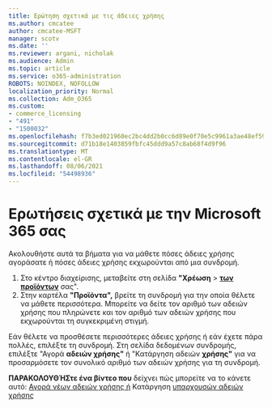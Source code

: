 ```yaml
---
title: Ερώτηση σχετικά με τις άδειες χρήσης
ms.author: cmcatee
author: cmcatee-MSFT
manager: scotv
ms.date: ''
ms.reviewer: argani, nicholak
ms.audience: Admin
ms.topic: article
ms.service: o365-administration
ROBOTS: NOINDEX, NOFOLLOW
localization_priority: Normal
ms.collection: Adm_O365
ms.custom:
- commerce_licensing
- "491"
- "1500032"
ms.openlocfilehash: f7b3ed021960ec2bc4dd2b0cc6d89e0f70e5c9961a3ae48ef59a3f43994d8d04
ms.sourcegitcommit: d71b18e1403859fbfc45ddd9a57c8ab68f4d9f96
ms.translationtype: MT
ms.contentlocale: el-GR
ms.lasthandoff: 08/06/2021
ms.locfileid: "54498936"
---
```

# <a name="questions-about-your-microsoft-365-license"></a>Ερωτήσεις σχετικά με την Microsoft 365 σας

Ακολουθήστε αυτά τα βήματα για να μάθετε πόσες άδειες χρήσης αγοράσατε ή πόσες άδειες χρήσης εκχωρούνται από μια συνδρομή.
  
1. Στο κέντρο διαχείρισης, μεταβείτε στη σελίδα **"Χρέωση** \> **[των προϊόντων](https://go.microsoft.com/fwlink/p/?linkid=842054)** σας".
2. Στην καρτέλα **"Προϊόντα",** βρείτε τη συνδρομή για την οποία θέλετε να μάθετε περισσότερα. Μπορείτε να δείτε τον αριθμό των αδειών χρήσης που πληρώνετε και τον αριθμό των αδειών χρήσης που εκχωρούνται τη συγκεκριμένη στιγμή.

Εάν θέλετε να προσθέσετε περισσότερες άδειες χρήσης ή εάν έχετε πάρα πολλές, επιλέξτε τη συνδρομή. Στη σελίδα δεδομένων συνδρομής, επιλέξτε "Αγορά **αδειών χρήσης"** ή "Κατάργηση αδειών **χρήσης"** για να προσαρμόσετε τον συνολικό αριθμό των αδειών χρήσης για τη συνδρομή.

**ΠΑΡΑΚΟΛΟΥΘΉΣτε ένα βίντεο που** δείχνει πώς μπορείτε να το κάνετε αυτό: [Αγορά νέων αδειών χρήσης ή](https://go.microsoft.com/fwlink/p/?linkid=2154857) Κατάργηση [υπαρχουσών αδειών χρήσης](https://go.microsoft.com/fwlink/p/?linkid=2154938)